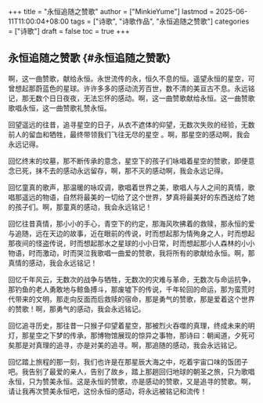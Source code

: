 +++
title = "永恒追随之赞歌"
author = ["MinkieYume"]
lastmod = 2025-06-11T11:00:04+08:00
tags = ["诗歌", "诗歌作品", "永恒追随之赞歌"]
categories = ["诗歌"]
draft = false
toc = true
+++

## 永恒追随之赞歌 {#永恒追随之赞歌}

啊，这一曲赞歌，献给永恒。永世流传的永，恒久不息的恒。遥望永恒的星空，可曾想起那蔚蓝色的星球。许许多多的感动流芳百世，数不清的美亘古不息。永远铭记，那无数个日日夜夜，无法忘怀的感动。啊，这一曲赞歌献给永恒。这一曲赞歌歌唱永恒，这一曲赞歌礼赞永恒。

回望遥远的往昔，追寻星空的日子，从衣不遮体的仰望，无数次失败的经验，无数前人的留血和牺牲，最终带领我们飞往无尽的星空 。啊，那星空的感动啊，我会永远记得。

回忆终末的坟墓，那不断传承的意念，星空下的孩子们咏唱着星空的赞歌，即便意念已死，抹不去的感动永远留存，啊，那不灭的感动啊，我会永远记得。

回忆童真的歌声，那温暖的咏叹调，歌唱着世界之美，歌唱人与人之间的真情，歌唱那遥远的物语，自然将最美的一切给了这个世界，梦真将最美好的东西送给了她的孩子们。啊，那童真的感动，我会永远铭记！

回忆往昔真情，那小小的手心，青空下的约定，那海风吹拂着的救赎，那永恒的爱与追随，远在天边的故事，近在眼前的传说，时而想起那为情殉身之人，时而想起那夜间的怪盗传说，时而想起那水之星球的小小日常，时而想起那小人森林的小小物语，时而激动，时而哭泣我歌唱一曲爱的赞歌，我将所有的歌献给永恒。啊，那真情的感动，我会永远铭记！

回忆千年风云，无数次的战争与牺牲，无数次的灾难与革命，无数次与命运抗争，那钓鱼的老人勇敢地与鲸鱼搏斗，那废墟下的传说，千年轮回的命运，那为蛮荒时代带来的文明，那走向反面而后救赎的宿命，那是勇气的赞歌，那是爱着这个世界的赞歌！啊，那勇气的感动，我会永远铭记。

回忆追寻历史，那往昔一只猴子仰望着星空，那被烈火吞噬的真理，终成未来的明灯，那星空之下梦的传承，那博物馆展现的惊异之事物，那诗曰：朝闻道，夕死可矣那是对真理的追寻，亦是对美的追寻。啊，那追随的感动，我会永远铭记。

回忆踏上旅程的那一刻，我们也许是在那星辰大海之中，吃着宇宙口味的饭团子吧。我告别了最爱的亲人，告别了故乡，踏上那趟回归地球的朝圣之旅，只为歌唱永恒，只为赞美永恒。这是永恒的赞歌，亦是感动的赞歌，又是追寻的赞歌。啊，请让我再次赞美永恒吧，这份永恒的感动，将永远被铭记和流传！
